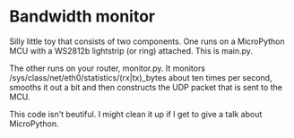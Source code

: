 # Bandwidth monitor

Silly little toy that consists of two components. One runs on a MicroPython MCU with a WS2812b lightstrip (or ring) attached. This is main.py.

The other runs on your router, monitor.py. It monitors /sys/class/net/eth0/statistics/(rx|tx)_bytes about ten times per second, smooths it out a bit and then constructs the UDP packet that is sent to the MCU.

This code isn't beutiful. I might clean it up if I get to give a talk about MicroPython.


